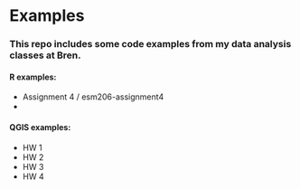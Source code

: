 # Examples

### This repo includes some code examples from my data analysis classes at Bren.

#### R examples:
  - Assignment 4 / esm206-assignment4
  - 

#### QGIS examples:
  - HW 1
  - HW 2
  - HW 3
  - HW 4
